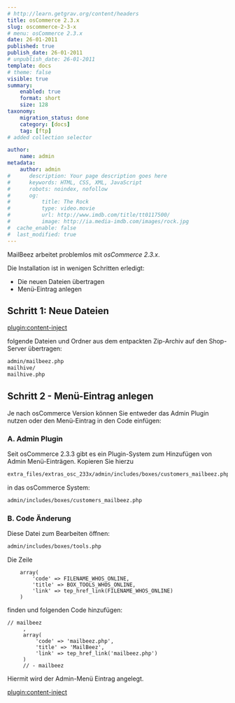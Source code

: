 ```yaml
---
# http://learn.getgrav.org/content/headers
title: osCommerce 2.3.x
slug: oscommerce-2-3-x
# menu: osCommerce 2.3.x
date: 26-01-2011
published: true
publish_date: 26-01-2011
# unpublish_date: 26-01-2011
template: docs
# theme: false
visible: true
summary:
    enabled: true
    format: short
    size: 128
taxonomy:
    migration_status: done
    category: [docs]
    tag: [ftp]
# added collection selector

author:
    name: admin
metadata:
    author: admin
#      description: Your page description goes here
#      keywords: HTML, CSS, XML, JavaScript
#      robots: noindex, nofollow
#      og:
#          title: The Rock
#          type: video.movie
#          url: http://www.imdb.com/title/tt0117500/
#          image: http://ia.media-imdb.com/images/rock.jpg
#  cache_enable: false
#  last_modified: true
---
```


MailBeez arbeitet problemlos mit *osCommerce 2.3.x*.


Die Installation ist in wenigen Schritten erledigt:
- Die neuen Dateien übertragen
- Menü-Eintrag anlegen



## Schritt 1: Neue Dateien

[plugin:content-inject](/content_blocks/download_installer)


folgende Dateien und Ordner aus dem entpackten Zip-Archiv auf den Shop-Server übertragen:


```bash
admin/mailbeez.php
mailhive/
mailhive.php


```


## Schritt 2 - Menü-Eintrag anlegen

Je nach osCommerce Version können Sie entweder das Admin Plugin nutzen oder den Menü-Eintrag in den Code einfügen:

### A. Admin Plugin

Seit osCommerce 2.3.3 gibt es ein Plugin-System zum Hinzufügen von Admin Menü-Einträgen. Kopieren Sie hierzu

```bash
extra_files/extras_osc_233x/admin/includes/boxes/customers_mailbeez.php
```

in das osCommerce System:

```bash
admin/includes/boxes/customers_mailbeez.php
```


### B. Code Änderung

Diese Datei zum Bearbeiten öffnen:

```bash
admin/includes/boxes/tools.php
```

Die Zeile

```
    array(
        'code' => FILENAME_WHOS_ONLINE,
        'title' => BOX_TOOLS_WHOS_ONLINE,
        'link' => tep_href_link(FILENAME_WHOS_ONLINE)
    )
```

finden und folgenden Code hinzufügen:

```
// mailbeez
     ,
     array(
         'code' => 'mailbeez.php',
         'title' => 'MailBeez',
         'link' => tep_href_link('mailbeez.php')
     )
     // - mailbeez
```


Hiermit wird der Admin-Menü Eintrag angelegt.


[plugin:content-inject](/content_blocks/run_installer)

